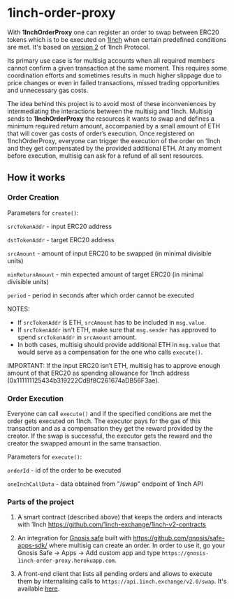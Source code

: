 # 1inch-order-proxy
With **1InchOrderProxy** one can register an order to swap between ERC20 tokens which is to be executed on [1Inch](https://1inch.exchange/) when certain predefined conditions are met. It's based on [version 2](https://github.com/1inch-exchange/1inch-v2-contracts) of 1Inch Protocol.

Its primary use case is for multisig accounts when all required members cannot confirm a given transaction at the same moment. This requires some coordination efforts and sometimes results in much higher slippage due to price changes or even in failed transactions, missed trading opportunities and unnecessary gas costs.

The idea behind this project is to avoid most of these inconveniences by intermediating the interactions between the multisig and 1Inch. Multisig sends to **1InchOrderProxy** the resources it wants to swap and defines a minimum required return amount, accompanied by a small amount of ETH that will cover gas costs of order’s execution. Once registered on 1InchOrderProxy, everyone can trigger the execution of the order on 1Inch and they get compensated by the provided additional ETH. At any moment before execution, multisig can ask for a refund of all sent resources.

## How it works

### Order Creation

Parameters for `create()`:

`srcTokenAddr` - input ERC20 address

`dstTokenAddr` - target ERC20 address

`srcAmount` - amount of input ERC20 to be swapped (in minimal divisible units)

`minReturnAmount` - min expected amount of target ERC20 (in minimal divisible units)

`period` - period in seconds after which order cannot be executed

NOTES:
- If `srcTokenAddr` is ETH, `srcAmount` has to be included in `msg.value`.
- If `srcTokenAddr` isn't ETH, make sure that `msg.sender` has approved to spend `srcTokenAddr` in `srcAmount` amount.
- In both cases, multisig should provide additional ETH in `msg.value` that would serve as a compensation for the one who calls `execute()`.

IMPORTANT: If the input ERC20 isn’t ETH, multisig has to approve enough amount of that ERC20 as spending allowance for 1Inch address (0x111111125434b319222CdBf8C261674aDB56F3ae).

### Order Execution

Everyone can call `execute()` and if the specified conditions are met the order gets executed on 1Inch. The executor pays for the gas of this transaction and as a compensation they get the reward provided by the creator. If the swap is successful, the executor gets the reward and the creator the swapped amount in the same transaction. 

Parameters for `execute()`:

`orderId` - id of the order to be executed

`oneInchCallData` - data obtained from "/swap" endpoint of 1inch API

### Parts of the project

1. A smart contract (described above) that keeps the orders and interacts with 1Inch https://github.com/1inch-exchange/1inch-v2-contracts

2. An integration for [Gnosis safe](https://gnosis-safe.io) built with https://github.com/gnosis/safe-apps-sdk/ where multisig can create an order. In order to use it, go your Gnosis Safe -> Apps -> Add custom app and type `https://gnosis-1inch-order-proxy.herokuapp.com`.

3. A front-end client that lists all pending orders and allows to execute them by internalising calls to `https://api.1inch.exchange/v2.0/swap`. It's available [here](https://pool-1inch-order-proxy.herokuapp.com).
